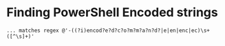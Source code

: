 # Finding PowerShell Encoded strings

```
... matches regex @'-((?i)encod?e?d?c?o?m?m?a?n?d?|e|en|enc|ec)\s+([^\s]+)'
```

